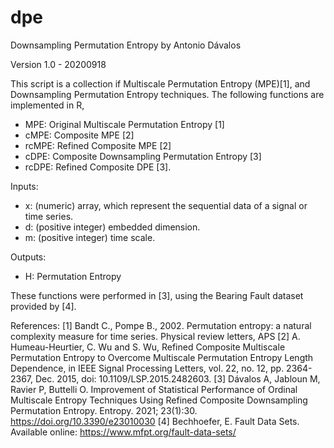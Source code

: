 # dpe
Downsampling Permutation Entropy
by Antonio Dávalos

Version 1.0 - 20200918

This script is a collection if Multiscale Permutation Entropy (MPE)[1], and 
Downsampling Permutation Entropy techniques. The following functions are 
implemented in R,

  - MPE: Original Multiscale Permutation Entropy [1]
  - cMPE: Composite MPE [2]
  - rcMPE: Refined Composite MPE [2]
  - cDPE: Composite Downsampling Permutation Entropy [3]
  - rcDPE: Refined Composite DPE [3]. 

Inputs:

  - x: (numeric) array, which represent the sequential data of a signal or time
  series.
  - d: (positive integer) embedded dimension.
  - m: (positive integer) time scale.
  
Outputs:

  - H: Permutation Entropy

These functions were performed in [3], using the Bearing Fault dataset provided
by [4].

References:
  [1] Bandt C., Pompe B., 2002. Permutation entropy: a natural complexity 
  measure for time series. Physical review letters, APS
  [2] A. Humeau-Heurtier, C. Wu and S. Wu, Refined Composite Multiscale
  Permutation Entropy to Overcome Multiscale Permutation Entropy Length
  Dependence, in IEEE Signal Processing Letters, vol. 22, no. 12, pp. 2364-2367,
  Dec. 2015, doi: 10.1109/LSP.2015.2482603.
  [3] Dávalos A, Jabloun M, Ravier P, Buttelli O. Improvement of Statistical
  Performance of Ordinal Multiscale Entropy Techniques Using Refined Composite
  Downsampling Permutation Entropy. Entropy. 2021; 23(1):30.
  https://doi.org/10.3390/e23010030
  [4] Bechhoefer, E. Fault Data Sets. 
  Available online: https://www.mfpt.org/fault-data-sets/
